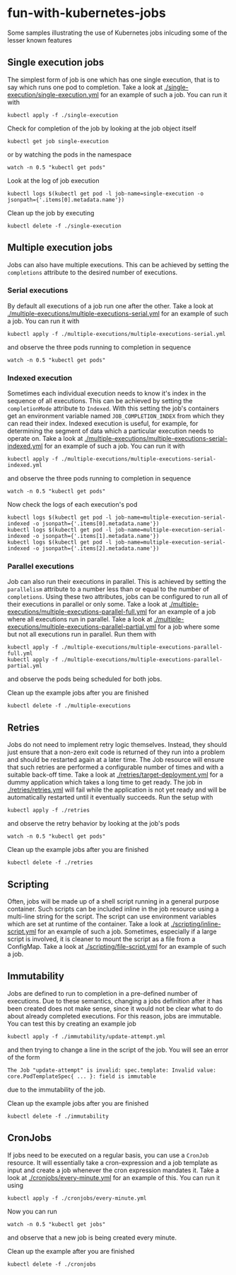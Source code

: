 # fun-with-kubernetes-jobs

Some samples illustrating the use of Kubernetes jobs inlcuding some of the lesser known features

## Single execution jobs

The simplest form of job is one which has one single execution, that is to say which runs one pod to completion. Take a look at [./single-execution/single-execution.yml](./single-execution/single-execution.yml) for an example of such a job. You can run it with

```shell
kubectl apply -f ./single-execution
```

Check for completion of the job by looking at the job object itself

```shell
kubectl get job single-execution
```

or by watching the pods in the namespace

```shell
watch -n 0.5 "kubectl get pods"
```

Look at the log of job execution

```watch
kubectl logs $(kubectl get pod -l job-name=single-execution -o jsonpath={'.items[0].metadata.name'})
```

Clean up the job by executing

```shell
kubectl delete -f ./single-execution
```

## Multiple execution jobs

Jobs can also have multiple executions. This can be achieved by setting the `completions` attribute to the desired number of executions.

### Serial executions

By default all executions of a job run one after the other. Take a look at [./multiple-executions/multiple-executions-serial.yml](./multiple-executions/multiple-executions-serial.yml) for an example of such a job. You can run it with

```shell
kubectl apply -f ./multiple-executions/multiple-executions-serial.yml
```

and observe the three pods running to completion in sequence

```shell
watch -n 0.5 "kubectl get pods"
```

### Indexed execution

Sometimes each individual execution needs to know it's index in the sequence of all executions. This can be achieved by setting the `completionMode` attribute to `Indexed`. With this setting the job's containers get an environment variable named `JOB_COMPLETION_INDEX` from which they can read their index. Indexed execution is useful, for example, for determining the segment of data which a particular execution needs to operate on. Take a look at [./multiple-executions/multiple-executions-serial-indexed.yml](./multiple-executions/multiple-executions-serial-indexed.yml) for an example of such a job. You can run it with

```shell
kubectl apply -f ./multiple-executions/multiple-executions-serial-indexed.yml
```

and observe the three pods running to completion in sequence

```shell
watch -n 0.5 "kubectl get pods"
```

Now check the logs of each execution's pod

```shell
kubectl logs $(kubectl get pod -l job-name=multiple-execution-serial-indexed -o jsonpath={'.items[0].metadata.name'})
kubectl logs $(kubectl get pod -l job-name=multiple-execution-serial-indexed -o jsonpath={'.items[1].metadata.name'})
kubectl logs $(kubectl get pod -l job-name=multiple-execution-serial-indexed -o jsonpath={'.items[2].metadata.name'})
```

### Parallel executions

Job can also run their executions in parallel. This is achieved by setting the `parallelism` attribute to a number less than or equal to the number of `completions`. Using these two attributes, jobs can be configured to run all of their executions in parallel or only some. Take a look at [./multiple-executions/multiple-executions-parallel-full.yml](./multiple-executions/multiple-executions-parallel-full.yml) for an example of a job where all executions run in parallel. Take a look at [./multiple-executions/multiple-executions-parallel-partial.yml](./multiple-executions/multiple-executions-parallel-partial.yml) for a job where some but not all executions run in parallel. Run them with

```shell
kubectl apply -f ./multiple-executions/multiple-executions-parallel-full.yml
kubectl apply -f ./multiple-executions/multiple-executions-parallel-partial.yml
```

and observe the pods being scheduled for both jobs.

Clean up the example jobs after you are finished

```shell
kubectl delete -f ./multiple-executions
```

## Retries

Jobs do not need to implement retry logic themselves. Instead, they should just ensure that a non-zero exit code is returned of they run into a problem and should be restarted again at a later time. The Job resource will ensure that such retries are performed a configurable number of times and with a suitable back-off time. Take a look at [./retries/target-deployment.yml](./retries/target-deployment.yml) for a dummy application which takes a long time to get ready. The job in [./retries/retries.yml](./retries/retries.yml) will fail while the application is not yet ready and will be automatically restarted until it eventually succeeds. Run the setup with

```shell
kubectl apply -f ./retries
```

and observe the retry behavior by looking at the job's pods

```shell
watch -n 0.5 "kubectl get pods"
```

Clean up the example jobs after you are finished

```shell
kubectl delete -f ./retries
```

## Scripting

Often, jobs will be made up of a shell script running in a general purpose container. Such scripts can be included inline in the job resource using a multi-line string for the script. The script can use environment variables which are set at runtime of the container. Take a look at [./scripting/inline-script.yml](./scripting/inline-script.yml) for an example of such a job. Sometimes, especially if a large script is involved, it is cleaner to mount the script as a file from a ConfigMap. Take a look at [./scripting/file-script.yml](./scripting/file-script.yml) for an example of such a job.

## Immutability

Jobs are defined to run to completion in a pre-defined number of executions. Due to these semantics, changing a jobs definition after it has been created does not make sense, since it would not be clear what to do about already completed executions. For this reason, jobs are immutable. You can test this by creating an example job

```shell
kubectl apply -f ./immutability/update-attempt.yml
```

and then trying to change a line in the script of the job. You will see an error of the form

```
The Job "update-attempt" is invalid: spec.template: Invalid value: core.PodTemplateSpec{ ... }: field is immutable
```

due to the immutability of the job.

Clean up the example jobs after you are finished

```shell
kubectl delete -f ./immutability
```

## CronJobs

If jobs need to be executed on a regular basis, you can use a `CronJob` resource. It will essentially take a cron-expression and a job template as input and create a job whenever the cron expression mandates it. Take a look at [./cronjobs/every-minute.yml](./cronjobs/every-minute.yml) for an example of this. You can run it using

```shell
kubectl apply -f ./cronjobs/every-minute.yml
```

Now you can run

```shell
watch -n 0.5 "kubectl get jobs"
```

and observe that a new job is being created every minute.

Clean up the example after you are finished

```shell
kubectl delete -f ./cronjobs
```
